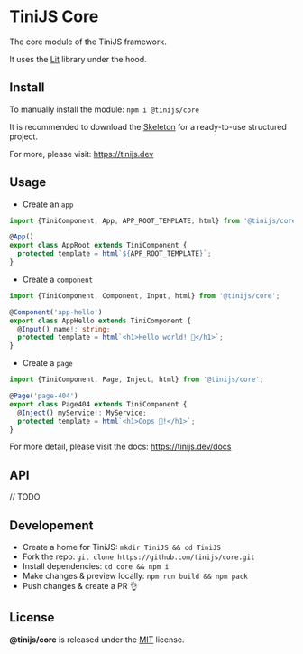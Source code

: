 # TiniJS Core 

The core module of the TiniJS framework.

It uses the [Lit](https://lit.dev/) library under the hood.

## Install

To manually install the module: `npm i @tinijs/core`

It is recommended to download the [Skeleton](https://github.com/tinijs/skeleton) for a ready-to-use structured project.

For more, please visit: <https://tinijs.dev>

## Usage

- Create an `app`

```ts
import {TiniComponent, App, APP_ROOT_TEMPLATE, html} from '@tinijs/core';

@App()
export class AppRoot extends TiniComponent {
  protected template = html`${APP_ROOT_TEMPLATE}`;
}
```

- Create a `component`

```ts
import {TiniComponent, Component, Input, html} from '@tinijs/core';

@Component('app-hello')
export class AppHello extends TiniComponent {
  @Input() name!: string;
  protected template = html`<h1>Hello world! 👋</h1>`;
}
```

- Create a `page`

```ts
import {TiniComponent, Page, Inject, html} from '@tinijs/core';

@Page('page-404')
export class Page404 extends TiniComponent {
  @Inject() myService!: MyService;
  protected template = html`<h1>Oops 🫣!</h1>`;
}
```

For more detail, please visit the docs: <https://tinijs.dev/docs>

## API

// TODO

## Developement

- Create a home for TiniJS: `mkdir TiniJS && cd TiniJS`
- Fork the repo: `git clone https://github.com/tinijs/core.git`
- Install dependencies: `cd core && npm i`
- Make changes & preview locally: `npm run build && npm pack`
- Push changes & create a PR 👌

## License

**@tinijs/core** is released under the [MIT](https://github.com/tinijs/core/blob/master/LICENSE) license.
